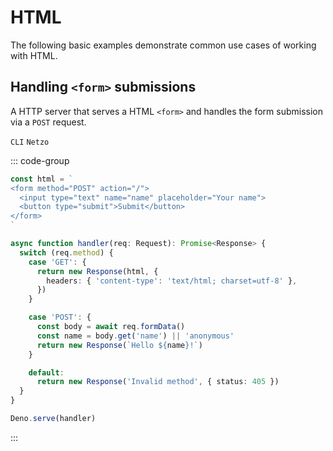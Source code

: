 # HTML

The following basic examples demonstrate common use cases of working with HTML.

## Handling `<form>` submissions

A HTTP server that serves a HTML `<form>` and handles the form submission via a `POST` request.

`CLI` `Netzo`

::: code-group
```ts [main.ts]
const html = `
<form method="POST" action="/">
  <input type="text" name="name" placeholder="Your name">
  <button type="submit">Submit</button>
</form>
`

async function handler(req: Request): Promise<Response> {
  switch (req.method) {
    case 'GET': {
      return new Response(html, {
        headers: { 'content-type': 'text/html; charset=utf-8' },
      })
    }

    case 'POST': {
      const body = await req.formData()
      const name = body.get('name') || 'anonymous'
      return new Response(`Hello ${name}!`)
    }

    default:
      return new Response('Invalid method', { status: 405 })
  }
}

Deno.serve(handler)
```
:::
